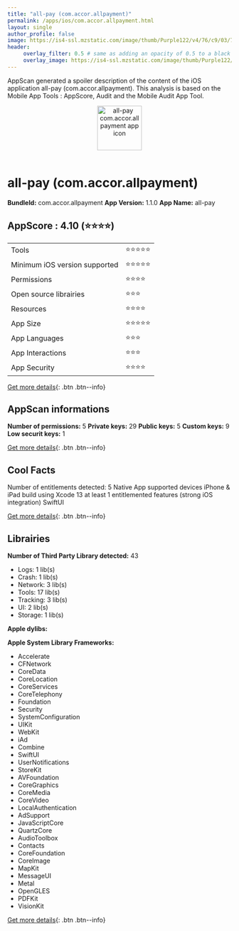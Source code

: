 ```yaml
---
title: "all-pay (com.accor.allpayment)"
permalink: /apps/ios/com.accor.allpayment.html
layout: single
author_profile: false
image: https://is4-ssl.mzstatic.com/image/thumb/Purple122/v4/76/c9/03/76c9031b-1af7-a56d-17fe-bd352baa716f/AppIcon-com.accor.allpayment-0-0-1x_U007emarketing-0-7-0-85-220.png/512x512bb.jpg
header: 
     overlay_filter: 0.5 # same as adding an opacity of 0.5 to a black background
     overlay_image: https://is4-ssl.mzstatic.com/image/thumb/Purple122/v4/76/c9/03/76c9031b-1af7-a56d-17fe-bd352baa716f/AppIcon-com.accor.allpayment-0-0-1x_U007emarketing-0-7-0-85-220.png/512x512bb.jpg
---
```

AppScan generated a spoiler description of the content of the iOS application all-pay (com.accor.allpayment). This analysis is based on the Mobile App Tools : AppScore, Audit and the Mobile Audit App Tool.

  
  
<div style="text-align: center;"><img src="https://is4-ssl.mzstatic.com/image/thumb/Purple122/v4/76/c9/03/76c9031b-1af7-a56d-17fe-bd352baa716f/AppIcon-com.accor.allpayment-0-0-1x_U007emarketing-0-7-0-85-220.png/512x512bb.jpg" width="100" height="100" alt="all-pay com.accor.allpayment app icon"></div></br>
  
# all-pay (com.accor.allpayment)

**BundleId:** com.accor.allpayment
**App Version:** 1.1.0
**App Name:** all-pay


## AppScore : 4.10 (⭐️⭐️⭐️⭐️) 

<table>
<tr><td> Tools </td><td> ⭐️⭐️⭐️⭐️⭐️ </td></tr>
<tr><td> Minimum iOS version supported </td><td> ⭐️⭐️⭐️⭐️⭐️ </td></tr>
<tr><td> Permissions </td><td> ⭐️⭐️⭐️⭐️ </td></tr>
<tr><td> Open source librairies </td><td> ⭐️⭐️⭐️ </td></tr>
<tr><td> Resources </td><td> ⭐️⭐️⭐️⭐️ </td></tr>
<tr><td> App Size </td><td> ⭐️⭐️⭐️⭐️⭐️ </td></tr>
<tr><td> App Languages </td><td> ⭐️⭐️⭐️ </td></tr>
<tr><td> App Interactions </td><td> ⭐️⭐️⭐️ </td></tr>
<tr><td> App Security </td><td> ⭐️⭐️⭐️⭐️ </td></tr>
</table>

[Get more details](/pricing.html){: .btn .btn--info}  
  
## AppScan informations 

**Number of permissions:** 5
**Private keys:** 29
**Public keys:** 5
**Custom keys:** 9
**Low securit keys:** 1
  
[Get more details](/pricing.html){: .btn .btn--info}

## Cool Facts

Number of entitlements detected: 5
Native App
supported devices iPhone & iPad
build using Xcode 13
at least 1 entitlemented features (strong iOS integration)
SwiftUI
  
[Get more details](/pricing.html){: .btn .btn--info}

## Librairies 
**Number of Third Party Library detected:** 43
- Logs: 1 lib(s)
- Crash: 1 lib(s)
- Network: 3 lib(s)
- Tools: 17 lib(s)
- Tracking: 3 lib(s)
- UI: 2 lib(s)
- Storage: 1 lib(s)

**Apple dylibs:**


**Apple System Library Frameworks:**
- Accelerate
- CFNetwork
- CoreData
- CoreLocation
- CoreServices
- CoreTelephony
- Foundation
- Security
- SystemConfiguration
- UIKit
- WebKit
- iAd
- Combine
- SwiftUI
- UserNotifications
- StoreKit
- AVFoundation
- CoreGraphics
- CoreMedia
- CoreVideo
- LocalAuthentication
- AdSupport
- JavaScriptCore
- QuartzCore
- AudioToolbox
- Contacts
- CoreFoundation
- CoreImage
- MapKit
- MessageUI
- Metal
- OpenGLES
- PDFKit
- VisionKit


  
[Get more details](/pricing.html){: .btn .btn--info}

